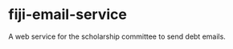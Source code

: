 fiji-email-service
==================

A web service for the scholarship committee to send debt emails.
